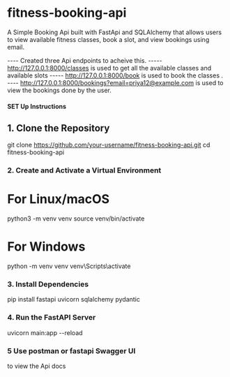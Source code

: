 # fitness-booking-api


A Simple Booking Api built with FastApi and SQLAlchemy that allows users to view available fitness classes, book a slot, and view bookings using email.


---- Created three Api endpoints to acheive this.
----- http://127.0.0.1:8000/classes is used to get all the available classes and available slots
----- http://127.0.0.1:8000/book is used to book the classes .
---- http://127.0.0.1:8000/bookings?email=priya12@example.com is used to view the bookings done by the user.


#### SET Up Instructions


## 1. Clone the Repository
git clone https://github.com/your-username/fitness-booking-api.git
cd fitness-booking-api

### 2. Create and Activate a Virtual Environment
# For Linux/macOS
python3 -m venv venv
source venv/bin/activate

# For Windows
python -m venv venv
venv\Scripts\activate

### 3. Install Dependencies
pip install fastapi uvicorn sqlalchemy pydantic


### 4. Run the FastAPI Server
uvicorn main:app --reload

### 5 Use postman or fastapi Swagger UI
to view the Api docs
